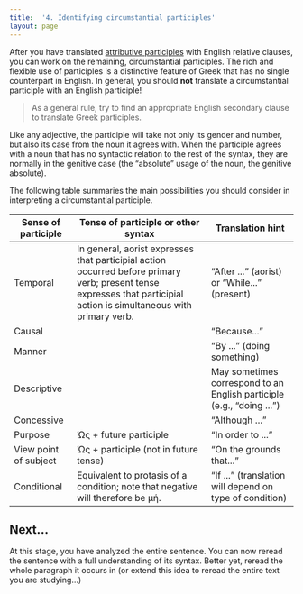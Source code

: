 ```yaml
---
title:  '4. Identifying circumstantial participles'
layout: page
---
```




After you have translated [attributive participles](../attributiveptcpls/) with English relative clauses, you can work on the remaining, circumstantial participles. The rich and flexible use of participles is a distinctive feature of Greek that has no single counterpart in English. In general, you should **not** translate a
circumstantial participle with an English participle!

>As a general rule, try to find an appropriate English secondary clause to translate Greek participles.


Like any adjective, the participle will take not only its gender and number, but also its case from the noun it agrees with. When the participle agrees with a noun that has no syntactic relation to the rest of the syntax, they are normally in the genitive case (the
“absolute” usage of the noun, the genitive absolute).


The following table summaries the main possibilities  you should consider in interpreting a circumstantial participle.



| Sense of	participle |Tense of participle or other syntax | Translation hint |
|-------------------|--------------------|------------------|
| Temporal | In general, aorist expresses that participial action occurred before primary verb;  present tense expresses that participial action is simultaneous with primary verb. | “After ...” (aorist) or “While...” (present) |
| Causal | | “Because...” |
| Manner | | “By ...” (doing something) |
|  Descriptive | | May sometimes correspond to an English participle (e.g., “doing ...”) |
| Concessive | |“Although ...”  |
| Purpose | Ὡς  + future participle |  “In order to ...” |
| View point of subject |Ὡς  + participle (not in future tense) | “On the grounds that...” |
| Conditional | Equivalent to protasis of a condition; note that negative will therefore be μή. | “If ...”  (translation will depend  on type of condition) |


## Next...

At this stage, you have analyzed the entire sentence. You can now reread the sentence with a full understanding of its
syntax.  Better yet, reread the whole paragraph it occurs in (or extend this idea to reread the entire text you are studying...)
